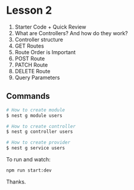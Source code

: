 # Lesson 2

1. Starter Code + Quick Review
2. What are Controllers? And how do they work?
3. Controller structure
4. GET Routes
5. Route Order is Important
6. POST Route
7. PATCH Route
8. DELETE Route
9. Query Parameters

## Commands

```bash
# How to create module
$ nest g module users

# How to create controller
$ nest g controller users

# How to create provider
$ nest g service users
```

To run and watch:

```bash
npm run start:dev
```

Thanks.
